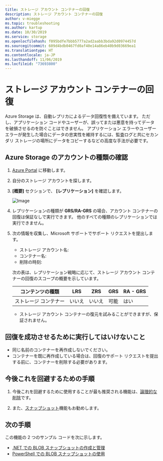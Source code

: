 ```yaml
---
title: ストレージ アカウント コンテナーの回復
description: ストレージ アカウント コンテナーの回復
author: v-miegge
ms.topic: troubleshooting
ms.author: kartup
ms.date: 10/30/2019
ms.service: storage
ms.openlocfilehash: f095bdfe7bbb5777a2ad2aabb3bda92d0974457d
ms.sourcegitcommit: 609d4bdb0467fd0af40e14a86eb40b9d03669ea1
ms.translationtype: HT
ms.contentlocale: ja-JP
ms.lasthandoff: 11/06/2019
ms.locfileid: "73693800"
---
```

# <a name="storage-account-container-recovery"></a>ストレージ アカウント コンテナーの回復

Azure Storage は、自動レプリカによるデータ回復性を備えています。 ただし、アプリケーション コードやユーザーが、誤ってまたは悪意を持ってデータを破損させるのを防ぐことはできません。 アプリケーション エラーやユーザー エラーが発生した場合にデータの忠実性を維持するには、監査ログと共にセカンダリ ストレージの場所にデータをコピーするなどの高度な手法が必要です。

## <a name="checking-azure-storage-account-type"></a>Azure Storage のアカウントの種類の確認

1. [Azure Portal](https://portal.azure.com/) に移動します。

2. 自分のストレージ アカウントを探します。

3. **[概要]** セクションで、 **[レプリケーション]** を確認します。

   ![Image](media/storage-account-container-recovery/1.png)

4. レプリケーションの種類が **GRS/RA-GRS** の場合、アカウント コンテナーの回復は保証なしで実行できます。 他のすべての種類のレプリケーションでは実行できません。

5. 次の情報を収集し、Microsoft サポートでサポート リクエストを提出します。

   * ストレージ アカウント名:
   * コンテナー名:
   * 削除の時刻:

   次の表は、レプリケーション戦略に応じて、ストレージ アカウント コンテナーの回復のスコープの概要を示しています。

   |コンテンツの種類|LRS|ZRS|GRS|RA - GRS| 
   |---|---|---|---|---|
   |ストレージ コンテナー|いいえ|いいえ|可能|はい| 

   * ストレージ アカウント コンテナーの復元を試みることができますが、保証されません。 

## <a name="things-not-to-do-for-recover-to-be-successful"></a>回復を成功させるために実行してはいけないこと

* 同じ名前のコンテナーを再作成しないでください。  
* コンテナーを既に再作成している場合は、回復のサポート リクエストを提出する前に、コンテナーを削除する必要があります。

## <a name="steps-to-prevent-this-in-the-future"></a>今後これを回避するための手順

1. 今後これを回避するために使用することが最も推奨される機能は、[論理的な削除](https://docs.microsoft.com/azure/storage/blobs/storage-blob-soft-delete)です。

2. また、[スナップショット](https://docs.microsoft.com/rest/api/storageservices/Creating-a-Snapshot-of-a-Blob)機能もお勧めします。
 
## <a name="next-steps"></a>次の手順

この機能の 2 つのサンプル コードを次に示します。

  * [.NET での BLOB スナップショットの作成と管理](https://docs.microsoft.com/azure/storage/storage-blob-snapshots)
  * [PowerShell での BLOB スナップショットの使用](https://blogs.msdn.microsoft.com/cie/2016/05/17/using-blob-snapshots-with-powershell/)
  

